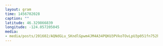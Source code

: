 ```yaml
---
layout: gram
time: 1456702028
caption: ""
latitude: 46.329866839
longitude: -124.057205045
media:
- media/posts/201602/AQNdGLu_SKndlGpwm4JM4A34PQKU3PVkoTOvLpU3p051fn752hEREc_1WQRgyejO_kRwqTFarCuy4kxF1kXLqNCvLMcjcd6gdkFrs_17854716619009290.mp4
---
```

